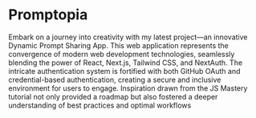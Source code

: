 # Promptopia

Embark on a journey into creativity with my latest project—an innovative Dynamic Prompt Sharing App. This web application represents the convergence of modern web development technologies, seamlessly blending the power of React, Next.js, Tailwind CSS, and NextAuth. The intricate authentication system is fortified with both GitHub OAuth and credential-based authentication, creating a secure and inclusive environment for users to engage. Inspiration drawn from the JS Mastery tutorial not only provided a roadmap but also fostered a deeper understanding of best practices and optimal workflows

